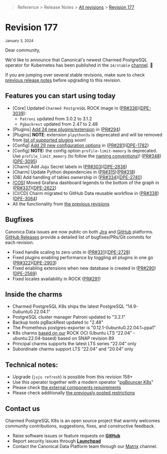 >Reference > Release Notes > [All revisions](/t/11872) > [Revision 177](/t/12668)

# Revision 177
<sub>January 3, 2024</sub>

Dear community,

We'd like to announce that Canonical's newest Charmed PostgreSQL operator for Kubernetes has been published in the `14/stable` [channel](https://charmhub.io/postgresql-k8s?channel=14/stable). :tada: 

If you are jumping over several stable revisions, make sure to check [previous release notes](/t/11875) before upgrading to this revision.

## Features you can start using today

* [Core] Updated `Charmed PostgreSQL` ROCK image in ([PR#336](https://github.com/canonical/postgresql-k8s-operator/pull/336))([DPE-3039](https://warthogs.atlassian.net/browse/DPE-3039)):
  * `Patroni` updated from 3.0.2 to 3.1.2
  * `Pgbackrest` updated from 2.47 to 2.48
* [Plugins] [Add 24 new plugins/extension](https://charmhub.io/postgresql-k8s/docs/r-plugins-extensions) in ([PR#294](https://github.com/canonical/postgresql-k8s-operator/pull/294))
* [Plugins] **NOTE**:  extension `plpython3u` is deprecated and will be removed from [list of supported plugins](/t/10945) soon!
* [Config] [Add 29 new configuration options](https://charmhub.io/postgresql-k8s/configure) in ([PR#281](https://github.com/canonical/postgresql-k8s-operator/pull/281))([DPE-1782](https://warthogs.atlassian.net/browse/DPE-1782))
* [Config] **NOTE:** the config option `profile-limit-memory` is deprecated. Use `profile_limit_memory` (to follow the [naming conventions](https://juju.is/docs/sdk/naming))! ([PR#348](https://github.com/canonical/postgresql-k8s-operator/pull/348))([DPE-3095](https://warthogs.atlassian.net/browse/DPE-3095))
* [Charm] Add Juju Secret labels in ([PR#303](https://github.com/canonical/postgresql-k8s-operator/pull/303))([DPE-2838](https://warthogs.atlassian.net/browse/DPE-2838))
* [Charm] Update Python dependencies in ([PR#315](https://github.com/canonical/postgresql-k8s-operator/pull/315))([PR#318](https://github.com/canonical/postgresql-k8s-operator/pull/318))
* [DB] Add handling of tables ownership in ([PR#334](https://github.com/canonical/postgresql-k8s-operator/pull/334))([DPE-2740](https://warthogs.atlassian.net/browse/DPE-2740))
* [[COS](https://charmhub.io/topics/canonical-observability-stack)] Moved Grafana dashboard legends to the bottom of the graph in ([PR#337](https://github.com/canonical/postgresql-k8s-operator/pull/337))([DPE-2622](https://warthogs.atlassian.net/browse/DPE-2622))
* [CI/CD] Charm migrated to GitHub Data reusable workflow in ([PR#338](https://github.com/canonical/postgresql-k8s-operator/pull/338))([DPE-3064](https://warthogs.atlassian.net/browse/DPE-3064))
* All the functionality from [the previous revisions](/t/11872)

## Bugfixes

Canonica Data issues are now public on both [Jira](https://warthogs.atlassian.net/jira/software/c/projects/DPE/issues/) and [GitHub](https://github.com/canonical/postgresql-k8s-operator/issues) platforms.<br/>[GitHub Releases](https://github.com/canonical/postgresql-k8s-operator/releases) provide a detailed list of bugfixes/PRs/Git commits for each revision.

* Fixed handle scaling to zero units in ([PR#331](https://github.com/canonical/postgresql-k8s-operator/pull/331))([DPE-2728](https://warthogs.atlassian.net/browse/DPE-2728))
* Fixed plugins enabling performance by toggling all plugins in one go ([PR#322](https://github.com/canonical/postgresql-k8s-operator/pull/322))([DPE-2903](https://warthogs.atlassian.net/browse/DPE-2903))
* Fixed enabling extensions when new database is created in ([PR#290](https://github.com/canonical/postgresql-k8s-operator/pull/290))([DPE-2569](https://warthogs.atlassian.net/browse/DPE-2569))
* Fixed locales availability in ROCK ([PR#291](https://github.com/canonical/postgresql-k8s-operator/pull/291))

## Inside the charms

* Charmed PostgreSQL K8s ships the latest PostgreSQL “14.9-0ubuntu0.22.04.1”
* PostgreSQL cluster manager Patroni updated to "3.2.1"
* Backup tools pgBackRest updated to "2.48"
* The Prometheus postgres-exporter is "0.12.1-0ubuntu0.22.04.1~ppa1"
* K8s charms [based on our](https://github.com/orgs/canonical/packages?tab=packages&q=charmed) ROCK OCI (Ubuntu LTS “22.04” - ubuntu:22.04-based) based on SNAP revision 89
* Principal charms supports the latest LTS series “22.04” only
* Subordinate charms support LTS “22.04” and “20.04” only

## Technical notes:

* Upgrade (`juju refresh`) is possible from this revision 158+
* Use this operator together with a modern operator "[pgBouncer K8s](https://charmhub.io/pgbouncer-k8s)"
* Please check [the external components requirements](/t/11744)
* Please check additionally [the previously posted restrictions](/t/11872)

## Contact us

Charmed PostgreSQL K8s is an open source project that warmly welcomes community contributions, suggestions, fixes, and constructive feedback.

* Raise software issues or feature requests on [**GitHub**](https://github.com/canonical/postgresql-k8s-operator/issues/new/choose)
* Report security issues through [**Launchpad**](https://wiki.ubuntu.com/DebuggingSecurity#How%20to%20File)
* Contact the Canonical Data Platform team through our [Matrix](https://matrix.to/#/#charmhub-data-platform:ubuntu.com) channel.